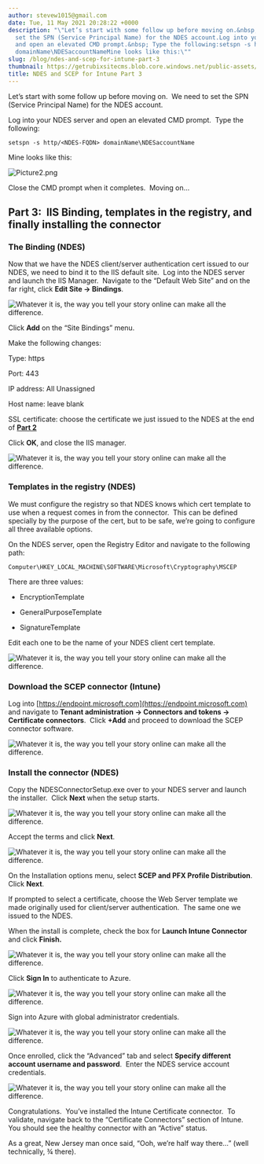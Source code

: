 ```yaml
---
author: stevew1015@gmail.com
date: Tue, 11 May 2021 20:28:22 +0000
description: "\"Let’s start with some follow up before moving on.&nbsp; We need to
  set the SPN (Service Principal Name) for the NDES account.Log into your NDES server
  and open an elevated CMD prompt.&nbsp; Type the following:setspn -s http/&lt;NDES-FQDN&gt;
  domainName\NDESaccountNameMine looks like this:\""
slug: /blog/ndes-and-scep-for-intune-part-3
thumbnail: https://getrubixsitecms.blob.core.windows.net/public-assets/content/v1/logo512.png
title: NDES and SCEP for Intune Part 3
---
```


Let’s start with some follow up before moving on.  We need to set the SPN (Service Principal Name) for the NDES account.

Log into your NDES server and open an elevated CMD prompt.  Type the following:

```
setspn -s http/<NDES-FQDN> domainName\NDESaccountName
```

Mine looks like this:

![Picture2.png](https://getrubixsitecms.blob.core.windows.net/public-assets/content/v1/5dd365a31aa1fd743bc30b8e/1620763636537-05HE68NY0HH89PZ3A8LU/Picture2.png)

Close the CMD prompt when it completes.  Moving on…

**Part 3:  IIS Binding, templates in the registry, and finally installing the connector**
-----------------------------------------------------------------------------------------

### **The Binding (NDES)**

Now that we have the NDES client/server authentication cert issued to our NDES, we need to bind it to the IIS default site.  Log into the NDES server and launch the IIS Manager.  Navigate to the “Default Web Site” and on the far right, click **Edit Site -> Bindings**.

![Whatever it is, the way you tell your story online can make all the difference.](https://getrubixsitecms.blob.core.windows.net/public-assets/content/v1/5dd365a31aa1fd743bc30b8e/1620763673492-49459HXCEF1H7X81IOZW/Picture3.png)

Click **Add** on the “Site Bindings” menu.

Make the following changes:

Type: https

Port: 443

IP address: All Unassigned

Host name: leave blank

SSL certificate: choose the certificate we just issued to the NDES at the end of [**Part 2**](https://www.getrubix.com/blog/ndes-and-scep-for-intune-part-2)

Click **OK**, and close the IIS manager.

![Whatever it is, the way you tell your story online can make all the difference.](https://getrubixsitecms.blob.core.windows.net/public-assets/content/v1/5dd365a31aa1fd743bc30b8e/1620763756065-PDZULHOT1G1IYBH094D0/3.png)

### **Templates in the registry (NDES)**

We must configure the registry so that NDES knows which cert template to use when a request comes in from the connector.  This can be defined specially by the purpose of the cert, but to be safe, we’re going to configure all three available options.

On the NDES server, open the Registry Editor and navigate to the following path:

```
Computer\HKEY_LOCAL_MACHINE\SOFTWARE\Microsoft\Cryptography\MSCEP
```

There are three values:

-   EncryptionTemplate
    
-   GeneralPurposeTemplate
    
-   SignatureTemplate
    

Edit each one to be the name of your NDES client cert template.

![Whatever it is, the way you tell your story online can make all the difference.](https://getrubixsitecms.blob.core.windows.net/public-assets/content/v1/5dd365a31aa1fd743bc30b8e/1620763793804-FCT05O7CQ0Y23ZLI49ZB/Picture4.png)

### **Download the SCEP connector (Intune)**

Log into [https://endpoint.microsoft.com](https://endpoint.microsoft.com) and navigate to **Tenant administration -> Connectors and tokens -> Certificate connectors**.  Click **+Add** and proceed to download the SCEP connector software.

![Whatever it is, the way you tell your story online can make all the difference.](https://getrubixsitecms.blob.core.windows.net/public-assets/content/v1/5dd365a31aa1fd743bc30b8e/1620764323661-3AAMTMHMWWZ1I7JWQNQ6/Picture5.png)

### **Install the connector (NDES)**

Copy the NDESConnectorSetup.exe over to your NDES server and launch the installer.  Click **Next** when the setup starts.

![Whatever it is, the way you tell your story online can make all the difference.](https://getrubixsitecms.blob.core.windows.net/public-assets/content/v1/5dd365a31aa1fd743bc30b8e/1620764370874-R0UYEODMNLYL589L28BP/Picture6.png)

Accept the terms and click **Next**.

![Whatever it is, the way you tell your story online can make all the difference.](https://getrubixsitecms.blob.core.windows.net/public-assets/content/v1/5dd365a31aa1fd743bc30b8e/1620764407737-AWUQS50DCLJEVVQ6TF35/Picture7.png)

On the Installation options menu, select **SCEP and PFX Profile Distribution**.  Click **Next**.

If prompted to select a certificate, choose the Web Server template we made originally used for client/server authentication.  The same one we issued to the NDES.

When the install is complete, check the box for **Launch Intune Connector** and click **Finish.**

![Whatever it is, the way you tell your story online can make all the difference.](https://getrubixsitecms.blob.core.windows.net/public-assets/content/v1/5dd365a31aa1fd743bc30b8e/1620764448710-1YRQ0G8Y6T7RZALE6YM6/Picture8.png)

Click **Sign In** to authenticate to Azure.

![Whatever it is, the way you tell your story online can make all the difference.](https://getrubixsitecms.blob.core.windows.net/public-assets/content/v1/5dd365a31aa1fd743bc30b8e/1620764485511-INMBYP97ABD7ZZ52EFKW/Picture9.png)

Sign into Azure with global administrator credentials.

![Whatever it is, the way you tell your story online can make all the difference.](https://getrubixsitecms.blob.core.windows.net/public-assets/content/v1/5dd365a31aa1fd743bc30b8e/1620764510475-CNGOYENTLZXO2EHGJD61/Picture10.png)

Once enrolled, click the “Advanced” tab and select **Specify different account username and password**.  Enter the NDES service account credentials.

![Whatever it is, the way you tell your story online can make all the difference.](https://getrubixsitecms.blob.core.windows.net/public-assets/content/v1/5dd365a31aa1fd743bc30b8e/1620764532208-Y6RA8LN8XK8N11AC14LM/Picture11.png)

Congratulations.  You’ve installed the Intune Certificate connector.  To validate, navigate back to the “Certificate Connectors” section of Intune.  You should see the healthy connector with an “Active” status.

As a great, New Jersey man once said, “Ooh, we’re half way there…” (well technically, ¾ there).